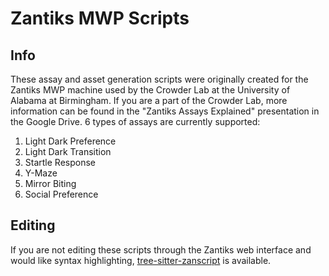 # Zantiks MWP Scripts

## Info

These assay and asset generation scripts were originally created for the Zantiks MWP machine used by the Crowder Lab at the University of Alabama at Birmingham. If you are a part of the Crowder Lab, more information can be found in the "Zantiks Assays Explained" presentation in the Google Drive. 6 types of assays are currently supported:

1. Light Dark Preference
2. Light Dark Transition
3. Startle Response
4. Y-Maze
5. Mirror Biting
6. Social Preference

## Editing

If you are not editing these scripts through the Zantiks web interface and would like syntax highlighting, [tree-sitter-zanscript](https://github.com/evdunbar/tree-sitter-zanscript) is available.
